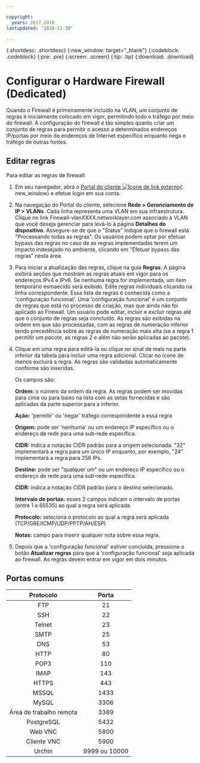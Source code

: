 ```yaml
---

copyright:
  years: 2017,2018
lastupdated: "2018-11-30"

---
```


{:shortdesc: .shortdesc}
{:new_window: target="_blank"}
{:codeblock: .codeblock}
{:pre: .pre}
{:screen: .screen}
{:tip: .tip}
{:download: .download}

# Configurar o Hardware Firewall (Dedicated)

Quando o Firewall é primeiramente incluído na VLAN, um conjunto de regras é inicialmente colocado em vigor, permitindo todo o tráfego por meio do firewall. A configuração do firewall é tão simples quanto criar um conjunto de regras para permitir o acesso a determinados endereços IP/portas por meio de endereços de Internet específico enquanto nega o tráfego de outras fontes.

## Editar regras

Para editar as regras de firewall:

1. Em seu navegador, abra o [Portal do cliente ![Ícone de link externo](../../icons/launch-glyph.svg "Ícone de link externo")](https://control.softlayer.com/){: new_window} e efetue login em sua conta.
2. Na navegação do Portal do cliente, selecione **Rede > Gerenciamento de IP > VLANs**. Cada linha representa uma VLAN em sua infraestrutura.  Clique no link Firewall-vlanXXXX.networklayer.com associado à VLAN que você deseja gerenciar para levá-lo à página **Detalhes do dispositivo**. Assegure-se de que o "Status" indique que o firewall está "Processando todas as regras".  Os usuários podem optar por efetuar bypass das regras no caso de as regras implementadas terem um impacto indesejado no ambiente, clicando em "Efetuar bypass das regras" nesta área.
3. Para iniciar a atualização das regras, clique na guia **Regras**. A página exibirá seções que mostram as regras atuais em vigor para os endereços IPv4 e IPv6.  Se nenhuma regra for implementada, um item temporário esmaecido será exibido.  Edite regras individuais clicando na linha correspondente.  Essa lista de regras é conhecida como a 'configuração funcional'. Uma 'configuração funcional' é um conjunto de regras que está no processo de criação, mas que ainda não foi aplicado ao Firewall. Um usuário pode editar, incluir e excluir regras até que o conjunto de regras seja concluído.  As regras são exibidas na ordem em que são processadas, com as regras de numeração inferior tendo precedência sobre as regras de numeração mais alta (se a regra 1 permitir um pacote, as regras 2 e além não serão aplicadas ao pacote).
4. Clique em uma regra para editá-la ou clique no sinal de mais na parte inferior da tabela para incluir uma regra adicional. Clicar no ícone de menos excluirá a regra. As regras são validadas automaticamente conforme são inseridas.

    Os campos são:

    **Ordem:** o número da ordem da regra. As regras podem ser movidas para cima ou para baixo na lista com as setas fornecidas e são aplicadas da parte superior para a inferior.

    **Ação:** 'permitir' ou 'negar' tráfego correspondente a essa regra

    **Origem:** pode ser 'nenhuma' ou um endereço IP específico ou o endereço de rede para uma sub-rede específica.

    **CIDR:** indica a notação CIDR padrão para a origem selecionada.  "32" implementará a regra para um único IP enquanto, por exemplo, "24" implementará a regra para 256 IPs.

    **Destino:** pode ser "qualquer um" ou um endereço IP específico ou o endereço de rede para uma sub-rede específica.

    **CIDR:** indica a notação CIDR padrão para o destino selecionado.

    **Intervalo de portas:** esses 2 campos indicam o intervalo de portas (entre 1 e 65535) ao qual a regra será aplicada.

    **Protocolo:** seleciona o protocolo ao qual a regra será aplicada (TCP/GRE/ICMP/UDP/PPTP/AH/ESP)

    **Notas:** campo para inserir qualquer nota sobre essa regra.
    
5. Depois que a 'configuração funcional' estiver concluída, pressione o botão **Atualizar regras** para que a 'configuração funcional' seja aplicada ao firewall. As regras devem entrar em vigor em dois minutos.

## Portas comuns

| Protocolo | Porta |
| :-----: | :-----: |
| FTP | 21 |
| SSH | 22 |
| Telnet | 23 |
| SMTP | 25 |
| DNS | 53 |
| HTTP | 80 |
| POP3 | 110 |
| IMAP | 143 |
| HTTPS | 443 |
| MSSQL | 1433 |
| MySQL | 3306 |
| Área de trabalho remota | 3389 |
| PostgreSQL | 5432 |
| Web VNC | 5800 |
| Cliente VNC | 5900 |
| Urchin | 9999 ou 10000 ||

